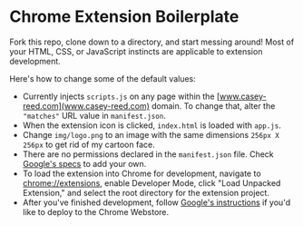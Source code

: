 # Chrome Extension Boilerplate
Fork this repo, clone down to a directory, and start messing around! Most of your HTML, CSS, or JavaScript instincts are applicable to extension development.

Here's how to change some of the default values:
* Currently injects `scripts.js` on any page within the [www.casey-reed.com](www.casey-reed.com) domain. To change that, alter the `"matches"` URL value in `manifest.json`.
* When the extension icon is clicked, `index.html` is loaded  with `app.js`.
* Change `img/logo.png` to an image with the same dimensions `256px X 256px` to get rid of my cartoon face.
* There are no permissions declared in the `manifest.json` file. Check [Google's specs](https://developer.chrome.com/extensions/declare_permissions) to add your own.
* To load the extension into Chrome for development, navigate to [chrome://extensions](chrome://extensions), enable Developer Mode, click "Load Unpacked Extension," and select the root directory for the extension project.
* After you've finished development, follow [Google's instructions](https://developer.chrome.com/webstore/publish) if you'd like to deploy to the Chrome Webstore.